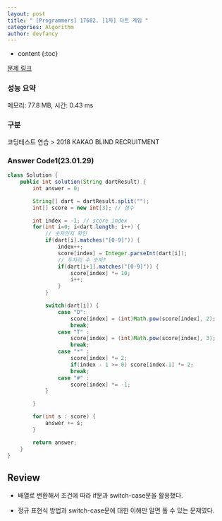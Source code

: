 ```yaml
---
layout: post
title: " [Programmers] 17682. [1차] 다트 게임 "
categories: Algorithm
author: devfancy
---
```

* content
{:toc}

[문제 링크](https://school.programmers.co.kr/learn/courses/30/lessons/17682)

### 성능 요약

메모리: 77.8 MB, 시간: 0.43 ms

### 구분

코딩테스트 연습 > 2018 KAKAO BLIND RECRUITMENT

### Answer Code1(23.01.29)

```java
class Solution {
    public int solution(String dartResult) {
        int answer = 0;

        String[] dart = dartResult.split("");
        int[] score = new int[3]; // 점수

        int index = -1; // score index
        for(int i=0; i<dart.length; i++) {
            // 숫자인지 확인
            if(dart[i].matches("[0-9]")) {
                index++;
                score[index] = Integer.parseInt(dart[i]);
                // 두자리 수 숫자?
                if(dart[i+1].matches("[0-9]")) {
                    score[index] *= 10;
                    i++;
                }
            }

            switch(dart[i]) {
                case "D":
                    score[index] = (int)Math.pow(score[index], 2);
                    break;
                case "T" :
                    score[index] = (int)Math.pow(score[index], 3);
                    break;
                case "*" :
                    score[index] *= 2;
                    if(index - 1 >= 0) score[index-1] *= 2;
                    break;
                case "#" :
                    score[index] *= -1;
            }

        }

        for(int s : score) {
            answer += s;
        }

        return answer;
    }
}
```

## Review

* 배열로 변환해서 조건에 따라 if문과 switch-case문을 활용했다.

* 정규 표현식 방법과 switch-case문에 대한 이해만 알면 풀 수 있는 문제였다.
